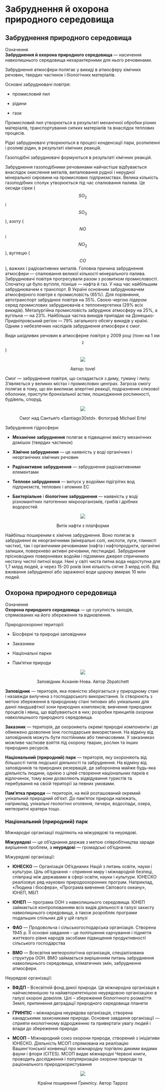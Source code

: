 # Забруднення й охорона природного середовища
## Забруднення природного середовища
<div class="eoz-wrap">
<span class="eoz">Означення</span>
<div class="eoz-text">
<b>Забруднення й охорона природного середовища</b> — насичення навколишнього середовища нехарактерними для нього речовинами.
</div>
</div>

<span class="p1">Забруднення атмосфери</span> полягає у викиді в атмосферу хімічних речовин, твердих частинок і біологічних матеріалів.

Основні забруднювачі повітря:

-   промисловий пил

-   рідини

-   гази

<span class="p1">Промисловий пил</span> утворюється в результаті механічної обробки різних матеріалів, транспортування сипких матеріалів та внаслідок теплових процесів.

<span class="p1">Рідкі забруднювачі</span> утворюються в процесі конденсації пари, розпиленні і розливі рідин, в результаті хімічних реакцій.

<span class="p1">Газоподібні забруднювачі</span> формуються в результаті хімічних реакцій.

Забруднення газоподібними речовинами найчастіше відбувається внаслідок окислення металів, випалювання рудної і нерудної мінеральної сировини на промислових підприємствах. Велика кількість газоподібних сполук утворюється під час спалювання палива. Це оксиди сірки ($$SO_2$$ і $$SO_3$$), азоту ($$NO$$ і $$NO_2$$), вуглецю ($$CO$$), важких і радіоактивних металів. Головна причина забруднення атмосфери — спалювання великої кількості мінерального палива. Забруднювачі повітря прогресували разом з розвитком промисловості. Спочатку це було вугілля, пізніше — нафта й газ. У наш час найбільшим забруднювачем є транспорт. В Україні основним забруднювачем атмосферного повітря є промисловість (65%). Для порівняння, автотранспорт забруднює повітря на 35%. Своєю чергою лідером серед промислових забруднювачів є теплоенергетика (29% всіх викидів). Металургійна промисловість забруднює атмосферу на 25%, а вугільна — на 23%. Найбільша частка викидів припадає на Донецько-Придніпровський регіон — 79% загального обсягу викидів у країні. Одним з небезпечних наслідків забруднення атмосфери є смог.

Види шкідливих речовин в атмосферне повітря у 2009 році (тонн на 1 км$$^2$$)

<div align="center">
<img src="image1.png">
<p>Автор: <span class="p1">tovel</span></p>
</div>

<span class="p1">Смог</span> — забруднення повітря, що складається з диму, туману і пилу. З’являється у великих містах і промислових центрах. Загроза смогу полягає в тому, що він викликає алергічні реакції, подразнення слизової оболонки, приступи бронхіальної астми, пошкодження рослинності, будівель, споруд.

<div align="center">
<img src="image2.jpg">
<p>Смог над Сантьяґо «Santiago30std». Фотограф <span class="p1">Michael Ertel</span></p>
</div>

Забруднення гідросфери:

-   **Механічне забруднення** полягає в підвищенні вмісту механічних домішок (твердих частинок)

-   **Хімічне забруднення** — це наявність у воді органічних і неорганічних хімічних речовин

-   **Радіоактивне забруднення** — забруднення радіоактивними елементами

-   **Теплове забруднення** — випуск у водойми підігрітих вод підприємств, теплових і атомних ЕС

-   **Бактеріальне** і **біологічне забруднення** — наявність у воді різноманітних патогенних мікроорганізмів, грибів і дрібних водоростей


<div align="center">
<img src="image3.jpg">
<p>Витік нафти з платформи</p>
</div>

Найбільш поширеним є хімічне забруднення. Воно полягає в забрудненні як неорганічними (мінеральні солі, кислоти, луги, глинисті частки), так і органічними речовинами (нафта і нафтопродукти, органічні залишки, поверхнево активні речовини, пестициди). Забруднення прісноводних поверхневих водойм і підземних джерел спричинило нестачу чистої питної води. Нині у світі чиста питна вода недоступна для 1,7 млрд людей, а через 15-20 років їхня кількість сягне 3 млрд осіб. Від вживання забрудненої або зараженої води щороку вмирає 10 млн людей.

## Охорона природного середовища

<div class="eoz-wrap">
<span class="eoz">Означення</span>
<div class="eoz-text">
<b>Охорона природного середовища</b> — це сукупнiсть заходiв, спрямованих на його збереження та вiдновлення.
</div>
</div>

Природоохоронні території:

-   Біосферні та природні заповідники

-   Заказники

-   Національні парки

-   Пам’ятки природи

<div align="center">
<img src="image4.jpg">
<p>Заповідник Асканія-Нова. Автор <span class="p1">2bpatchett</span></p>
</div>

**Заповідник** — територія, яка повністю зберігається у природному стані і назавжди вилучена з господарського використання. Їх створюють з метою збереження в природному стані типових або унікальних для даної ландшафтної зони природних комплексів; вивчення природних процесів і явищ, що відбуваються в них; розробки принципів охорони навколишнього природного середовища.

**Заказник** — територія, де охороняють окремі природні компоненти і де обмежено дозволене їхнє господарське використання. На відміну від заповідників можуть бути постійними або тимчасовими. У заказниках можливе часткове взяття під охорону тварин, рослин та інших природних ресурсів.

**Національний (природний) парк** — територія, яку охороняють від більшості типів людської діяльності та забруднення. На відміну від заповідників та природних резервацій, де заборонена майже будь-яка діяльність людини, однією з цілей створення національних парків є відпочинок, тому вони дозволяють відвідування туристів та перебування на своїй території за певних умовами.

**Пам’ятка природи** — територія, на якій розташований окремий унікальний природний об’єкт. До пам’яток природи належать, наприклад, унікальні геологічні оголення, печери, водоспади, озера, метеоритні кратери тощо.

### Національний (природний) парк

Міжнародні організації поділяють на міжурядові та неурядові.

**Міжурядові** — це об’єднання держав з метою співробітництва заради вирішення проблем, а **неурядові** — громадські об’єднання.

Міжурядові організації:

-   **ЮНЕСКО** — Організація Об’єднаних Націй з питань освіти, науки і культури. Ціль об’єднання – сприяння миру і міжнародній безпеці, співпраці між державами в сфері освіти, науки і культури. ЮНЕСКО реалізовує ряд наукових природоохоронних програм. Наприклад, «Людина і біосфера», «Програма вивчення Світового океану», ЮНЕП, МБП

-   **ЮНЕП** — програма ООН з навколишнього середовища. ЮНЕП займається контролюванням всіх видів діяльності в галузі захисту навколишнього середовища, а також розробляє програми подальших спільних дій у цій галузі

-   **ФАО** — Продовольча і сільськогосподарська організація. Створена 1945 р. ЇЇ основні завдання – це поліпшення харчування і підняття життєвого рівня народів засобами підвищення продуктивності сільського господарства

-   **ВМО** — Всесвітня метеорологічна організація, спеціалізована структура ООН. ВМО займається вирішенням питань забруднення навколишнього середовища, кліматичних змін, забруднення атмосфери.

Неурядові організації:

-   **ВФДП** – Всесвітній фонд дикої природи. Ця міжнародна організація є найчисленнішою та найавторитетнішою неурядовою організацією в галузі охороні довкілля. Цілі – збереження біологічного розмаїття Землі, припинення деградації природного середовища планети

-   **ҐРИНПІС** – міжнародна неурядова організація, створена канадськими захисниками природи. Основне завдання організації — сприяти екологічному відродженню та привертати увагу людей і влади до збереження природи

-   **МСОП** – Міжнародний союз охорони природи, створений з ініціативи ЮНЕСКО. Діяльність МСОП спрямована на реалізацію Вашингтонської конвенції про міжнародну торгівлю дикими видами фауни і флори (CITES). МСОП видає міжнародні Червоні книги, проводить дослідження і популяризацію охорони природи та раціонального природокористування

<div align="center">
<img src="image5.png">
<p>Країни поширення Ґринпісу. Автор <span class="p1">Tappoz</span></p>
</div>